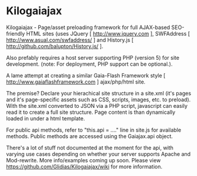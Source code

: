 Kilogaiajax
===========

Kilogaiajax - Page/asset preloading framework for full AJAX-based SEO-friendly HTML sites
(uses JQuery [ http://www.jquery.com ], SWFAddress [ http://www.asual.com/swfaddress/ ] and History.js [ http://github.com/balupton/History.js/ ].
	
Also prefably requires a host server supporting PHP (version 5) for site development. (note: For deployment, PHP support can be optional.).
	
A lame attempt at creating a similar Gaia-Flash Framework style [ http://www.gaiaflashframework.com ]  ajax/php/html site. 
	
The premise? Declare your hierachical site structure in a site.xml (it's pages and it's page-specific assets such as CSS, scripts, images, etc. to preload). With the site.xml converted to JSON via a PHP script,  javascript can easily read it to create a full site structure. Page content is than dynamically loaded in under a html template.

For public api methods, refer to "this.api = ...." line in site.js for available methods. Public methods are accessed using the Gaiajax.api object.

There's a lot of stuff not documented at the moment for the api, with varying use cases depending on whether your server supports Apache and Mod-rewrite.  More info/examples coming up soon. Please view https://github.com/Glidias/Kilogaiajax/wiki for more information.
